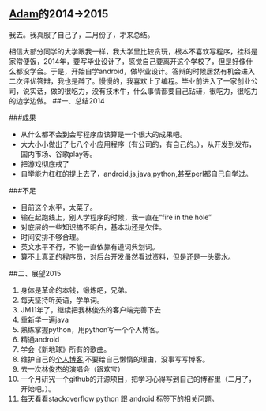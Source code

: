 [Adam](https://github.com/adamin1990)的2014->2015
--------
我去。我真服了自己了，二月份了，才来总结。

相信大部分同学的大学跟我一样，我大学里比较贪玩，根本不喜欢写程序，挂科是家常便饭，2014年，要写毕业设计了，感觉自己要离开这个学校了，但是好像什么都没学会。于是，开始自学android，做毕业设计。答辩的时候居然有机会进入二次评优答辩，我也是醉了。慢慢的，我喜欢上了编程。毕业前进入了一家创业公司，说实话，做的很吃力，没有技术牛，什么事情都要自己钻研，很吃力，很吃力的边学边做。
##一、总结2014

###成果
* 从什么都不会到会写程序应该算是一个很大的成果吧。
* 大大小小做出了七八个小应用程序（有公司的，有自己的。），从开发到发布，国内市场、谷歌play等。
* 把游戏彻底戒了
* 自学能力杠杠的提上去了，android,js,java,python,甚至perl都自己自学过。


###不足

* 目前这个水平，太菜了。
* 输在起跑线上，别人学程序的时候，我一直在“fire in the hole”
* 对底层的一些知识搞不明白，基本功还是欠佳。
* 时间安排不够合理。
* 英文水平不行，不能一直依靠有道词典划词。
* 算不上真正的程序员，对后台开发虽然看过资料，但是还是一头雾水。

##二、展望2015

1. 身体是革命的本钱，锻炼吧，兄弟。
2. 每天坚持听英语，学单词。
3. JM11年了，继续把我林俊杰的客户端完善下去
4. 重新学一遍java
5. 熟练掌握python，用python写一个个人博客。
6. 精通android
7. 学会《新地球》所有的歌曲。
8. 维护自己的[个人博客](http://adamin1990.github.io/),不要给自己懒惰的理由，没事写写博客。
9. 去一次林俊杰的演唱会（跟欢宝）
10. 一个月研究一个github的开源项目，把学习心得写到自己的博客里（二月了，开始吧。）。
11. 每天看看stackoverflow python 跟 android 标签下的相关问题。




